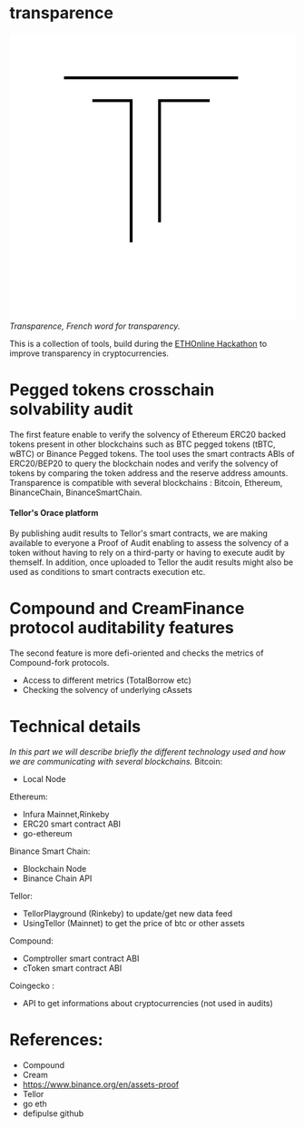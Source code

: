 # transparence
![](images/logo.png)
*Transparence, French word for transparency.*

This is a collection of tools, build during the [ETHOnline Hackathon](https://ethonline.org/) to improve transparency in cryptocurrencies.

# Pegged tokens crosschain solvability audit
The first feature enable to verify the solvency of Ethereum ERC20 backed tokens present in other blockchains such as BTC pegged tokens (tBTC, wBTC) or Binance Pegged tokens. The tool uses the smart contracts ABIs of ERC20/BEP20 to query the blockchain nodes and verify the solvency of tokens by comparing the token address and the reserve address amounts. Transparence is compatible with several blockchains : Bitcoin, Ethereum, BinanceChain, BinanceSmartChain.

#### Tellor's Orace platform
By publishing audit results to Tellor's smart contracts, we are making available to everyone a Proof of Audit enabling to assess the solvency of a token without having to rely on a third-party or having to execute audit by themself. In addition, once uploaded to Tellor the audit results might also be used as conditions to smart contracts execution etc.


# Compound and CreamFinance protocol auditability features
The second feature is more defi-oriented and checks the metrics of Compound-fork protocols.
- Access to different metrics (TotalBorrow etc)
- Checking the solvency of underlying cAssets


# Technical details
*In this part we will describe briefly the different technology used and how we are communicating with several blockchains.*
Bitcoin:
- Local Node

Ethereum:
- Infura Mainnet,Rinkeby
- ERC20 smart contract ABI
- go-ethereum

Binance Smart Chain:
- Blockchain Node
- Binance Chain API

Tellor:
- TellorPlayground (Rinkeby) to update/get new data feed
- UsingTellor (Mainnet) to get the price of btc or other assets

Compound:
- Comptroller smart contract ABI
- cToken smart contract ABI

Coingecko :
- API to get informations about cryptocurrencies (not used in audits)

# References:
- Compound
- Cream
- https://www.binance.org/en/assets-proof
- Tellor
- go eth
- defipulse github




